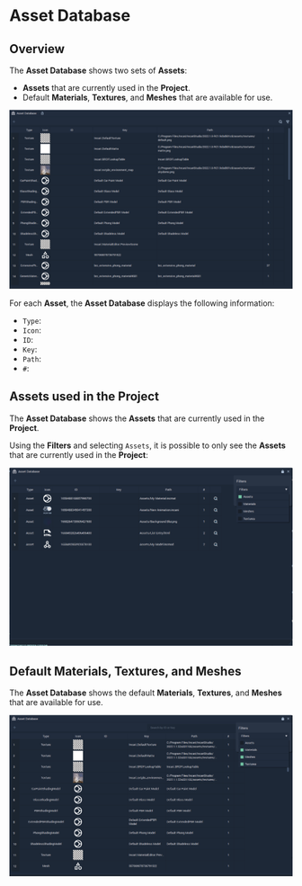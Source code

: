 # Asset Database

## Overview

The **Asset Database** shows two sets of **Assets**:

* **Assets** that are currently used in the **Project**.
* Default **Materials**, **Textures**, and **Meshes** that are available for use.

![](../.gitbook/assets/asset-database.png)

For each **Asset**, the **Asset Database** displays the following information:

* `Type`: 
* `Icon`:
* `ID`:
* `Key`:
* `Path`:
* `#`:

## Assets used in the **Project**

The **Asset Database** shows the **Assets** that are currently used in the **Project**. 

Using the **Filters** and selecting `Assets`, it is possible to only see the **Assets** that are currently used in the **Project**:

![](../.gitbook/assets/assetsdatabase-assets.png)

## Default **Materials**, **Textures**, and **Meshes**

The **Asset Database** shows the default **Materials**, **Textures**, and **Meshes** that are available for use.

![](../.gitbook/assets/assetsdatabase-rest.png) 